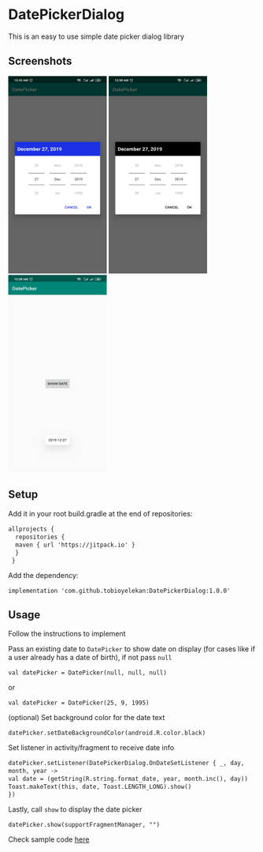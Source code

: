 # DatePickerDialog
This is an easy to use simple date picker dialog library

## Screenshots

<img src=https://github.com/tobioyelekan/DatePickerDialog/blob/master/screenshots/Screenshot_blue.jpg height="400" width="200"> <img src=https://github.com/tobioyelekan/DatePickerDialog/blob/master/screenshots/Screenshot_black.jpg height="400" width="200">
<img src=https://github.com/tobioyelekan/DatePickerDialog/blob/master/screenshots/Screenshot_toast.jpg height="400" width="200">
## Setup
Add it in your root build.gradle at the end of repositories:
```
allprojects {
  repositories {
  maven { url 'https://jitpack.io' }
  }
 }
```

Add the dependency:
```
implementation 'com.github.tobioyelekan:DatePickerDialog:1.0.0'
```

## Usage
Follow the instructions to implement

Pass an existing date to `DatePicker` to show date on display (for cases like if a user already has a date of birth), if not pass `null`

```
val datePicker = DatePicker(null, null, null)
```
or

```
val datePicker = DatePicker(25, 9, 1995)
```

(optional) Set background color for the date text
```
datePicker.setDateBackgroundColor(android.R.color.black)
```

Set listener in activity/fragment to receive date info
```
datePicker.setListener(DatePickerDialog.OnDateSetListener { _, day, month, year ->
val date = (getString(R.string.format_date, year, month.inc(), day))
Toast.makeText(this, date, Toast.LENGTH_LONG).show()
})
```
Lastly, call `show` to display the date picker
```
datePicker.show(supportFragmentManager, "")
```
Check sample code <a href=https://github.com/tobioyelekan/DatePickerDialog/tree/master/app>here</a>
